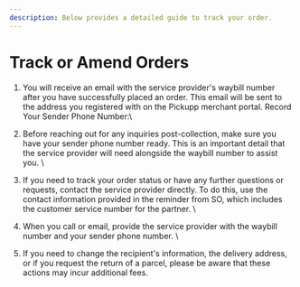 ```yaml
---
description: Below provides a detailed guide to track your order.
---
```


# Track or Amend Orders

1. You will receive an email with the service provider's waybill number after you have successfully placed an order. This email will be sent to the address you registered with on the Pickupp merchant portal. Record Your Sender Phone Number:\

2. Before reaching out for any inquiries post-collection, make sure you have your sender phone number ready. This is an important detail that the service provider will need alongside the waybill number to assist you. \

3. If you need to track your order status or have any further questions or requests, contact the service provider directly. To do this, use the contact information provided in the reminder from SO, which includes the customer service number for the partner. \

4. When you call or email, provide the service provider with the waybill number and your sender phone number. \

5. If you need to change the recipient's information, the delivery address, or if you request the return of a parcel, please be aware that these actions may incur additional fees.
